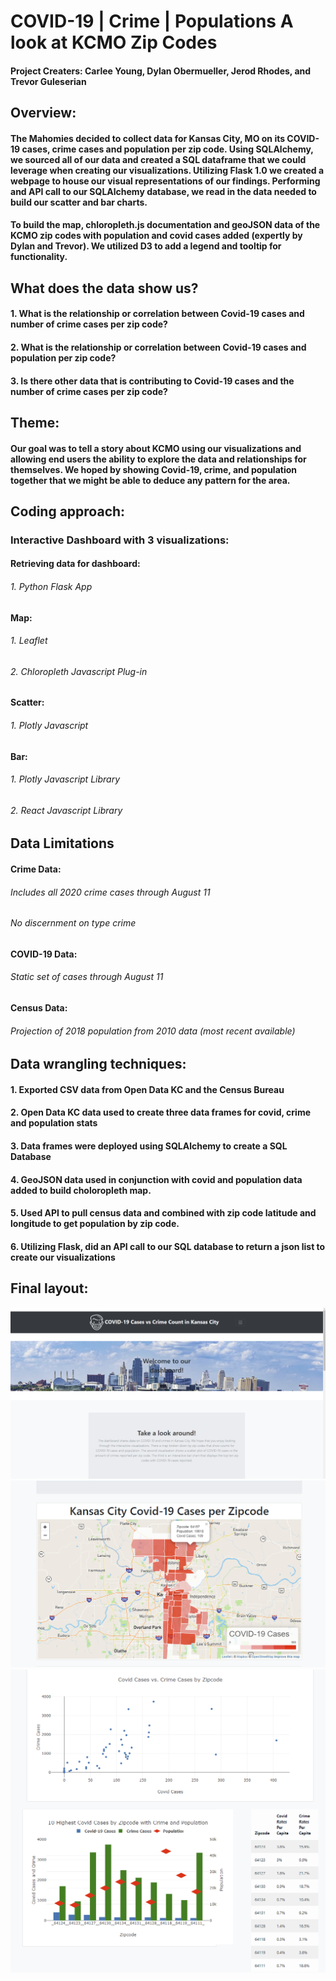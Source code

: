 # COVID-19 | Crime | Populations A look at KCMO Zip Codes
#### Project Creaters: Carlee Young, Dylan Obermueller, Jerod Rhodes, and Trevor Guleserian

## Overview:
#### The Mahomies decided to collect data for Kansas City, MO on its COVID-19 cases, crime cases and population per zip code. Using SQLAlchemy, we sourced all of our data and created a SQL dataframe that we could leverage when creating our visualizations. Utilizing Flask 1.0 we created a webpage to house our visual representations of our findings. Performing and API call to our SQLAlchemy database, we read in the data needed to build our scatter and bar charts. 

#### To build the map,  chloropleth.js documentation and geoJSON data of the KCMO zip codes with population and covid cases added (expertly by Dylan and Trevor).  We utilized D3 to add a legend and tooltip for functionality.

## What does the data show us?
#### 1. What is the relationship or correlation between Covid-19 cases and number of crime cases per zip code?
#### 2. What is the relationship or correlation between Covid-19 cases and population per zip code?
#### 3. Is there other data that is contributing to Covid-19 cases and the number of crime cases per zip code?

## Theme:
#### Our goal was to tell a story about KCMO using our visualizations and allowing end users the ability to explore the data and relationships for themselves. We hoped by showing Covid-19, crime, and population together that we might be able to deduce any pattern for the area.

## Coding approach:

### Interactive Dashboard with 3 visualizations:
#### Retrieving data for dashboard:
###### 1. Python Flask App
#### Map:
###### 1. Leaflet
###### 2. Chloropleth Javascript Plug-in
#### Scatter:
###### 1. Plotly Javascript
#### Bar:
###### 1. Plotly Javascript Library
###### 2. React Javascript Library

## Data Limitations
#### Crime Data:
###### Includes all 2020 crime cases through August 11
###### No discernment on type crime
#### COVID-19 Data:
###### Static set of cases through August 11
#### Census Data:
###### Projection of 2018 population from 2010 data (most recent available)


## Data wrangling techniques:

#### 1. Exported CSV data from Open Data KC and the Census Bureau
#### 2. Open Data KC data used to create three data frames for covid, crime and population stats
#### 3. Data frames were deployed using SQLAlchemy to create a SQL Database
#### 4. GeoJSON data used in conjunction with covid and population data added to build choloropleth map. 
#### 5. Used API to pull census data and combined with zip code latitude and longitude to get population by zip code.
#### 6. Utilizing Flask,  did an API call to our SQL database to return a json list to create our visualizations


## Final layout:
![webpage image](img/webpage1.PNG)
![webpage image](img/map.PNG)
![webpage image](img/charts.PNG)



